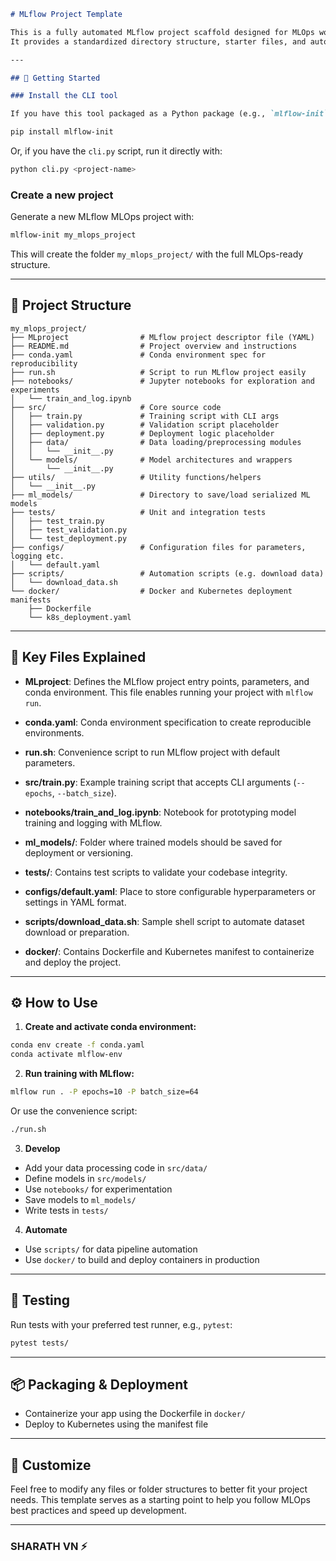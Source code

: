 
````markdown
# MLflow Project Template

This is a fully automated MLflow project scaffold designed for MLOps workflows.  
It provides a standardized directory structure, starter files, and automation to jump-start your machine learning project with best practices.

---

## 🚀 Getting Started

### Install the CLI tool

If you have this tool packaged as a Python package (e.g., `mlflow-init`), install it with:

pip install mlflow-init

````

Or, if you have the `cli.py` script, run it directly with:

```bash
python cli.py <project-name>
```

### Create a new project

Generate a new MLflow MLOps project with:

```bash
mlflow-init my_mlops_project
```

This will create the folder `my_mlops_project/` with the full MLOps-ready structure.

---

## 📁 Project Structure

```
my_mlops_project/
├── MLproject                # MLflow project descriptor file (YAML)
├── README.md                # Project overview and instructions
├── conda.yaml               # Conda environment spec for reproducibility
├── run.sh                   # Script to run MLflow project easily
├── notebooks/               # Jupyter notebooks for exploration and experiments
│   └── train_and_log.ipynb
├── src/                     # Core source code
│   ├── train.py             # Training script with CLI args
│   ├── validation.py        # Validation script placeholder
│   ├── deployment.py        # Deployment logic placeholder
│   ├── data/                # Data loading/preprocessing modules
│   │   └── __init__.py
│   └── models/              # Model architectures and wrappers
│       └── __init__.py
├── utils/                   # Utility functions/helpers
│   └── __init__.py
├── ml_models/               # Directory to save/load serialized ML models
├── tests/                   # Unit and integration tests
│   ├── test_train.py
│   ├── test_validation.py
│   └── test_deployment.py
├── configs/                 # Configuration files for parameters, logging etc.
│   └── default.yaml
├── scripts/                 # Automation scripts (e.g. download data)
│   └── download_data.sh
└── docker/                  # Docker and Kubernetes deployment manifests
    ├── Dockerfile
    └── k8s_deployment.yaml
```

---

## 📄 Key Files Explained

* **MLproject**:
  Defines the MLflow project entry points, parameters, and conda environment.
  This file enables running your project with `mlflow run`.

* **conda.yaml**:
  Conda environment specification to create reproducible environments.

* **run.sh**:
  Convenience script to run MLflow project with default parameters.

* **src/train.py**:
  Example training script that accepts CLI arguments (`--epochs`, `--batch_size`).

* **notebooks/train\_and\_log.ipynb**:
  Notebook for prototyping model training and logging with MLflow.

* **ml\_models/**:
  Folder where trained models should be saved for deployment or versioning.

* **tests/**:
  Contains test scripts to validate your codebase integrity.

* **configs/default.yaml**:
  Place to store configurable hyperparameters or settings in YAML format.

* **scripts/download\_data.sh**:
  Sample shell script to automate dataset download or preparation.

* **docker/**:
  Contains Dockerfile and Kubernetes manifest to containerize and deploy the project.

---

## ⚙️ How to Use

1. **Create and activate conda environment:**

```bash
conda env create -f conda.yaml
conda activate mlflow-env
```

2. **Run training with MLflow:**

```bash
mlflow run . -P epochs=10 -P batch_size=64
```

Or use the convenience script:

```bash
./run.sh
```

3. **Develop**

* Add your data processing code in `src/data/`
* Define models in `src/models/`
* Use `notebooks/` for experimentation
* Save models to `ml_models/`
* Write tests in `tests/`

4. **Automate**

* Use `scripts/` for data pipeline automation
* Use `docker/` to build and deploy containers in production

---

## 🧪 Testing

Run tests with your preferred test runner, e.g., `pytest`:

```bash
pytest tests/
```

---

## 📦 Packaging & Deployment

* Containerize your app using the Dockerfile in `docker/`
* Deploy to Kubernetes using the manifest file

---

## 🔧 Customize

Feel free to modify any files or folder structures to better fit your project needs. This template serves as a starting point to help you follow MLOps best practices and speed up development.

---

### SHARATH VN ⚡️